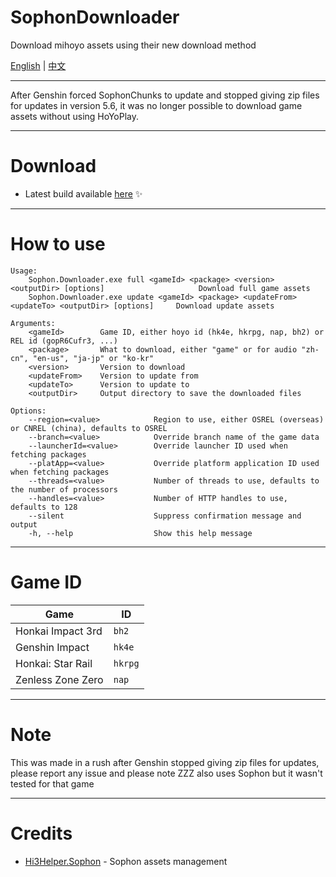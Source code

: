 # SophonDownloader
Download mihoyo assets using their new download method

[English][p:en-us] | [中文][p:zh-cn]

---

After Genshin forced SophonChunks to update and stopped giving zip files for updates in version 5.6, it was no longer possible to download game assets without using HoYoPlay.

---

# Download

* Latest build available [here](https://github.com/pmagixc/SophonDownloader/releases/download/rel/net9.0.zip) ✨

---

# How to use
```
Usage:
    Sophon.Downloader.exe full <gameId> <package> <version> <outputDir> [options]                     Download full game assets
    Sophon.Downloader.exe update <gameId> <package> <updateFrom> <updateTo> <outputDir> [options]     Download update assets

Arguments:
    <gameId>        Game ID, either hoyo id (hk4e, hkrpg, nap, bh2) or REL id (gopR6Cufr3, ...)
    <package>       What to download, either "game" or for audio "zh-cn", "en-us", "ja-jp" or "ko-kr"
    <version>       Version to download
    <updateFrom>    Version to update from
    <updateTo>      Version to update to
    <outputDir>     Output directory to save the downloaded files

Options:
    --region=<value>            Region to use, either OSREL (overseas) or CNREL (china), defaults to OSREL
    --branch=<value>            Override branch name of the game data
    --launcherId=<value>        Override launcher ID used when fetching packages
    --platApp=<value>           Override platform application ID used when fetching packages
    --threads=<value>           Number of threads to use, defaults to the number of processors
    --handles=<value>           Number of HTTP handles to use, defaults to 128
    --silent                    Suppress confirmation message and output
    -h, --help                  Show this help message
```

---

# Game ID

| Game | ID |
| - | - |
| Honkai Impact 3rd | `bh2` |
| Genshin Impact | `hk4e` |
| Honkai: Star Rail | `hkrpg` |
| Zenless Zone Zero | `nap` |

---

# Note

This was made in a rush after Genshin stopped giving zip files for updates, please report any issue and please note ZZZ also uses Sophon but it wasn't tested for that game

---

# Credits

- [Hi3Helper.Sophon](https://github.com/CollapseLauncher/Hi3Helper.Sophon) - Sophon assets management

[p:en-us]: README.md
[p:zh-cn]: README_zh-cn.md
